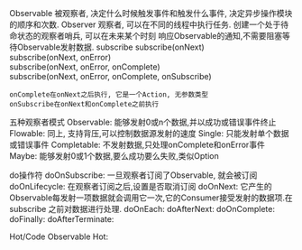 Observable
    被观察者, 决定什么时候触发事件和触发什么事件, 决定异步操作模块的顺序和次数.
Observer
    观察者, 可以在不同的线程中执行任务. 创建一个处于待命状态的观察者哨兵, 可以在未来某个时刻
    响应Observable的通知,不需要阻塞等待Observable发射数据.
subscribe
    subscribe(onNext)    
    subscribe(onNext, onError)    
    subscribe(onNext, onError, onComplete)       
    subscribe(onNext, onError, onComplete, onSubscribe)    

    onComplete在onNext之后执行, 它是一个Action, 无参数类型
    onSubscribe在onNext和onComplete之前执行

五种观察者模式
    Observable: 能够发射0或n个数据,并以成功或错误事件终止
    Flowable: 同上, 支持背压,可以控制数据源发射的速度
    Single: 只能发射单个数据或错误事件
    Completable: 不发射数据,只处理onComplete和onError事件
    Maybe: 能够发射0或1个数据,要么成功要么失败,类似Option

do操作符
    doOnSubscribe: 一旦观察者订阅了Observable, 就会被订阅
    doOnLifecycle: 在观察者订阅之后,设置是否取消订阅
    doOnNext: 它产生的Observable每发射一项数据就会调用它一次,它的Consumer接受发射的数据项.在subscribe
                之前对数据进行处理.
    doOnEach:
    doAfterNext:
    doOnComplete:
    doFinally:
    doAfterTerminate: 

Hot/Code Observable 
Hot: 